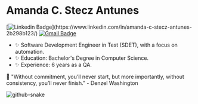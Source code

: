 # Amanda C. Stecz Antunes

[![Linkedin Badge](https://img.shields.io/badge/-Amanda%20Stecz-00875f?style=flat-square&logo=Linkedin&logoColor=white&link=[https://www.linkedin.com/in/diego-schell-fernandes/](https://www.linkedin.com/in/amanda-c-stecz-antunes-2b298b123/))](https://www.linkedin.com/in/amanda-c-stecz-antunes-2b298b123/)
[![Gmail Badge](https://img.shields.io/badge/-amandasstecz@gmail.com-00875f?style=flat-square&logo=Gmail&logoColor=white&link=mailto:amandassteczgmail.com)](mailto:amandasstecz@gmail.com)

- ✨ Software Development Engineer in Test (SDET), with a focus on automation.
- ✨ Education: Bachelor's Degree in Computer Science.
- ✨ Experience: 6 years as a QA.

💬 "Without commitment, you’ll never start, but more importantly, without consistency, you’ll never finish." - Denzel Washington⁣ 

<picture>
  <source media="(prefers-color-scheme: dark)" srcset="https://raw.githubusercontent.com/amandastecz/amandastecz/output/github-contribution-grid-snake-dark.svg" />
  <source media="(prefers-color-scheme: light)" srcset="https://raw.githubusercontent.com/amandastecz/amandastecz/output/github-contribution-grid-snake.svg" />
  <img alt="github-snake" src="github-snake.svg" />
</picture>
<!--
**amandastecz/amandastecz** is a ✨ _special_ ✨ repository because its `README.md` (this file) appears on your GitHub profile.

Here are some ideas to get you started:

- 🔭 I’m currently working on ...
- 🌱 I’m currently learning ...
- 👯 I’m looking to collaborate on ...
- 🤔 I’m looking for help with ...
- 💬 Ask me about ...
- 📫 How to reach me: ...
- 😄 Pronouns: ...
- ⚡ Fun fact: ...
-->
